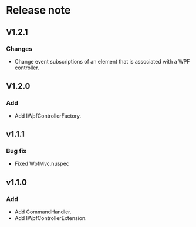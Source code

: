 # Release note

## V1.2.1

### Changes

- Change event subscriptions of an element that is associated with a WPF controller.

## V1.2.0

### Add

- Add IWpfControllerFactory.

## v1.1.1

### Bug fix

- Fixed WpfMvc.nuspec

## v1.1.0

### Add

- Add CommandHandler.
- Add IWpfControllerExtension.